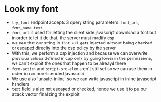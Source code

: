 # Look my font
 - `try_font` endpoint accepts 3 query string parameters: `font_url`, `font_name`, `text`
 - `font_url` is used for letting the client side javascript download a font but in order to let it do that, the server must modify csp
 - we see that our string in `font_url` gets injected without being checked or escaped direclty into the csp policy by the server
 - With this, we perform a csp injection and because we can overwrite previous values defined in csp only by going lower in the permissions, we can't exploit the ones that happen to be alreayd there
 - `form-action` and `script-src-elem` aren't still set so we can use them in order to run non-intended javascript
 - We use also 'unsafe-inline' so we can write javascript in inline javascript handlers
 - `text` field is also not escaped or checked, hence we use it to pu our attack vector finalizing the exploit
